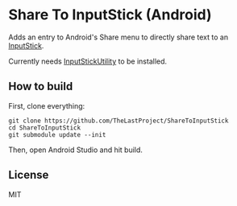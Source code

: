 # Share To InputStick (Android)

Adds an entry to Android's Share menu to directly share text to an [InputStick](http://inputstick.com/).

Currently needs [InputStickUtility](http://inputstick.com/inputstickutility-android/) to be installed.

## How to build

First, clone everything:
```
git clone https://github.com/TheLastProject/ShareToInputStick
cd ShareToInputStick
git submodule update --init
```

Then, open Android Studio and hit build.

## License

MIT

